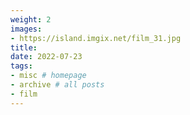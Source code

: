 ```yaml
---
weight: 2
images:
- https://island.imgix.net/film_31.jpg
title: 
date: 2022-07-23
tags:
- misc # homepage
- archive # all posts
- film
---
```

